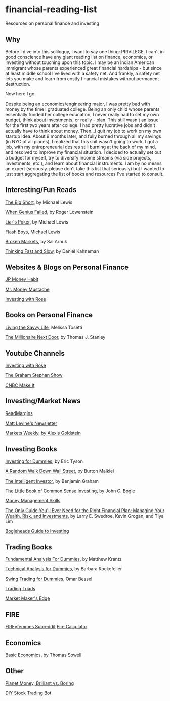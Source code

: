 # financial-reading-list
Resources on personal finance and investing

## Why

Before I dive into this soliloquy, I want to say one thing: PRIVILEGE. I can't in good conscience have any giant reading list on finance, economics, or investing without touching upon this topic. I may be an Indian American immigrant whose parents experienced great financial hardships - but since at least middle school I've lived with a safety net. And frankly, a safety net lets you make and learn from costly financial mistakes without permanent destruction.

Now here I go:

Despite being an economics/engineering major, I was pretty bad with money by the time I graduated college. Being an only child whose parents essentially funded her college education, I never really had to set my own budget, think about investments, or really - plan. This still wasn't an issue for the first two years after college. I had pretty lucrative jobs and didn't actually have to think about money. Then...I quit my job to work on my own startup idea. About 9 months later, and fully burned through all my savings (in NYC of all places), I realized that this shit wasn't going to work. I got a job, with my entrepreneurial desires still burning at the back of my mind, and resolved to improve my financial situation. I decided to actually set out a budget for myself, try to diversify income streams (via side projects, investments, etc.), and learn about financial instruments. I am by no means an expert (seriously. please don't take this list that seriously) but I wanted to just start aggregating the list of books and resources I've started to consult.

## Interesting/Fun Reads

[The Big Short](https://www.amazon.com/Big-Short-Inside-Doomsday-Machine/dp/0393338827), by Michael Lewis

[When Genius Failed](https://www.amazon.com/When-Genius-Failed-Long-Term-Management/dp/0375758259), by Roger Lowenstein

[Liar's Poker](https://www.amazon.com/Liars-Poker-Norton-Paperback-Michael/dp/039333869X/), by Michael Lewis

[Flash Boys](https://www.amazon.com/Flash-Boys-Wall-Street-Revolt/dp/0393351599/), Michael Lewis

[Broken Markets](https://www.amazon.com/Broken-Markets-Frequency-Destroying-Confidence/dp/0133993507/), by Sal Arnuk

[Thinking Fast and Slow](https://www.amazon.com/Thinking-Fast-Slow-Daniel-Kahneman/dp/0374533555/), by Daniel Kahneman

## Websites & Blogs on Personal Finance

[JP Money Habit](http://www.themoneyhabit.org/)

[Mr. Money Mustache](http://www.mrmoneymustache.com/)

[Investing with Rose](https://www.roseshafa.com/)

## Books on Personal Finance

[Living the Savvy Life](https://www.amazon.com/Living-Savvy-Life-Womans-Spending/dp/160037834X/), Melissa Tosetti

[The Millionaire Next Door](https://www.amazon.com/Millionaire-Next-Door-Surprising-Americas/dp/1589795474), by Thomas J. Stanley

## Youtube Channels

[Investing with Rose](https://www.youtube.com/channel/UCIbslwukNCyVp-XMz_2-gmw)

[The Graham Stephan Show](https://www.youtube.com/channel/UCa-ckhlKL98F8YXKQ-BALiw)

[CNBC Make It](https://www.youtube.com/channel/UCH5_L3ytGbBziX0CLuYdQ1Q)

## Investing/Market News

[ReadMargins](https://themargins.substack.com/)

[Matt Levine's Newsletter](https://twitter.com/matt_levine/status/994296126055608320)

[Markets Weekly, by Alexis Goldstein](https://marketsweekly.ghost.io/robinhood-stops-gamestop/)

## Investing Books

[Investing for Dummies](https://www.amazon.com/Investing-Dummies-Eric-Tyson/dp/1118884922), by Eric Tyson

[A Random Walk Down Wall Street](https://www.amazon.com/Random-Walk-down-Wall-Street/dp/0393352242/), by Burton Malkiel

[The Intelligent Investor](https://www.amazon.com/Intelligent-Investor-Definitive-Investing-Essentials/dp/0060555661/), by Benjamin Graham

[The Little Book of Common Sense Investing](https://www.amazon.com/Little-Book-Common-Sense-Investing/dp/0470102101/), by John C. Bogle

[Money Management Skills](http://www.audible.com/pd/Business/Money-Management-Skills-Audiobook/B00Q5DHLBM)

[The Only Guide You'll Ever Need for the Right Financial Plan: Managing Your Wealth, Risk, and Investments](https://www.amazon.com/Only-Guide-Youll-Right-Financial/dp/1576603660), by Larry E. Swedroe, Kevin Grogan, and Tiya Lim

[Bogleheads Guide to Investing](https://www.amazon.com/Bogleheads-Guide-Investing-Taylor-Larimore/dp/0470067365#customerReviews)

## Trading Books

[Fundamental Analysis For Dummies](https://www.amazon.com/gp/product/B01E1T0OX8/ref=ppx_yo_dt_b_search_asin_title?ie=UTF8&psc=1), by Matthew Krantz

[Technical Analysis for Dummies](https://www.amazon.com/Technical-Analysis-Dummies-Barbara-Rockefeller-ebook/dp/B07XLG8YPD/), by Barbara Rockefeller

[Swing Trading for Dummies](https://www.amazon.com/Swing-Trading-Dummies-Omar-Bassal-ebook/dp/B07QBFPVZY/), Omar Bessel

[Trading Triads](https://www.amazon.com/Trading-Triads-Unlocking-Secrets-Structure/dp/0470748435)

[Market Maker's Edge](https://www.amazon.com/Market-Makers-Edge-Fundamental-Environment/dp/0071412743/ref=sr_1_1?dchild=1&keywords=market+makers+edge&qid=1612196472&s=books&sr=1-1)

## FIRE

[FIREyfemmes Subreddit](https://www.reddit.com/r/FIREyFemmes/comments/kxw8gr/monthly_newbie_and_lurkers_welcome_tell_us_about/)
[Fire Calculator](https://www.playingwithfire.co/retirementcalculator)

## Economics

[Basic Economics](https://www.amazon.com/Basic-Economics-Thomas-Sowell/dp/0465060730), by Thomas Sowell

## Other

[Planet Money, Brilliant vs. Boring](http://www.npr.org/sections/money/2016/03/04/469247400/episode-688-brilliant-vs-boring)

[DIY Stock Trading Bot](https://www.indiehackers.com/businesses/stock-trading-bot)
